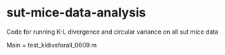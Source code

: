 # sut-mice-data-analysis

Code for running K-L divergence and circular variance on all sut mice data 


Main = test_kldivsforall_0609.m
